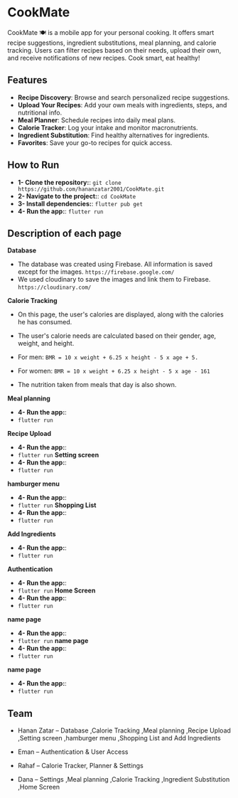 # CookMate
CookMate 🍽️ is a mobile app for your personal cooking. It offers smart recipe suggestions, ingredient substitutions, meal planning, and calorie tracking. Users can filter recipes based on their needs, upload their own, and receive notifications of new recipes. Cook smart, eat healthy!

## Features

-  **Recipe Discovery**: Browse and search personalized recipe suggestions.
-  **Upload Your Recipes**: Add your own meals with ingredients, steps, and nutritional info.
-  **Meal Planner**: Schedule recipes into daily meal plans.
-  **Calorie Tracker**: Log your intake and monitor macronutrients.
-  **Ingredient Substitution**: Find healthy alternatives for ingredients.
-  **Favorites**: Save your go-to recipes for quick access.

## How to Run

-  **1- Clone the repository:**:
  `git clone https://github.com/hananzatar2001/CookMate.git`
-  **2- Navigate to the project:**:
  `cd CookMate`
-  **3- Install dependencies:**:
   `flutter pub get`
-  **4- Run the app:**:
   `flutter run`
  
## Description of each page

**Database**
-  The database was created using Firebase. All information is saved except for the images.
   `https://firebase.google.com/`
-  We used cloudinary to save the images and link them to Firebase.
  `https://cloudinary.com/`

**Calorie Tracking**
-  On this page, the user's calories are displayed, along with the calories he has consumed.
-  The user's calorie needs are calculated based on their gender, age, weight, and height.
-  For men:
   `BMR = 10 x weight + 6.25 x height - 5 x age + 5.`
-  For women:
   `BMR = 10 x weight + 6.25 x height - 5 x age - 161`
   
-  The nutrition taken from meals that day is also shown.
   
**Meal planning**
-  **4- Run the app:**:
-  `flutter run`

**Recipe Upload**
-  **4- Run the app:**:
-  `flutter run`
**Setting screen**
-  **4- Run the app:**:
-  `flutter run`

**hamburger menu**
-  **4- Run the app:**:
-  `flutter run`
**Shopping List**
-  **4- Run the app:**:
-  `flutter run`

**Add Ingredients**
-  **4- Run the app:**:
-  `flutter run`

**Authentication**
-  **4- Run the app:**:
-  `flutter run`
**Home Screen**
-  **4- Run the app:**:
-  `flutter run`

**name page**
-  **4- Run the app:**:
-  `flutter run`
**name page**
-  **4- Run the app:**:
-  `flutter run`

**name page**
-  **4- Run the app:**:
-  `flutter run`

## Team
- Hanan Zatar – Database ,Calorie Tracking ,Meal planning ,Recipe Upload ,Setting screen ,hamburger menu ,Shopping List and Add Ingredients 

- Eman – Authentication & User Access

- Rahaf – Calorie Tracker, Planner & Settings

- Dana – Settings ,Meal planning ,Calorie Tracking ,Ingredient Substitution ,Home Screen
